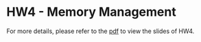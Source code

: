 # HW4 - Memory Management

For more details, please refer to the [pdf](https://github.com/kkeen699/NTU-DSnP2017/blob/master/hw4/Homework_4.pdf) to view the slides of HW4.